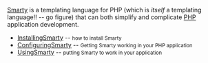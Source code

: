 <div id="wikitext">

[Smarty](http://www.smarty.net) is a templating language for PHP (which
is *itself* a templating language!! -- go figure) that can both simplify
and complicate
[PHP](http://wiki.tamouse.org?n=Technology.PHP?action=print) application
development.

<div class="vspace">

</div>

-   [InstallingSmarty](http://wiki.tamouse.org?n=Technology.InstallingSmarty?action=print) --
    <span style="font-size:83%">how to install Smarty</span>
-   [ConfiguringSmarty](http://wiki.tamouse.org?n=Technology.ConfiguringSmarty?action=print) --
    <span style="font-size:83%">Getting Smarty working in your PHP
    application</span>
-   [UsingSmarty](http://wiki.tamouse.org?n=Technology.UsingSmarty?action=print) --
    <span style="font-size:83%">putting Smarty to work in your
    application</span>

<div class="vspace">

</div>

</div>
